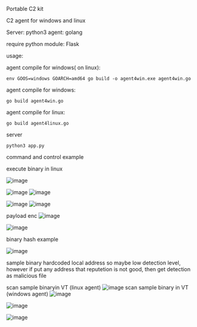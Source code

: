Portable C2 kit

C2 agent for windows and linux


Server:   python3
agent:    golang

require python module:  Flask

usage:

agent compile for windows( on linux):

```
env GOOS=windows GOARCH=amd64 go build -o agent4win.exe agent4win.go
```
agent compile for windows:
```
go build agent4win.go
```


agent compile for linux:
```
go build agent4linux.go
```


server 
```
python3 app.py
```
command and control example


execute binary in linux




![image](https://github.com/G01d3nW01f/PortableC2Kit/assets/75846902/8568ba11-8a0d-4901-8b86-0c4d3766958e)

![image](https://github.com/G01d3nW01f/PortableC2Kit/assets/75846902/eb203560-3172-4860-ba80-662f3cd3c641)
![image](https://github.com/G01d3nW01f/PortableC2Kit/assets/75846902/7a6d4efc-a325-484f-b6cb-01ab3e09ae30)


![image](https://github.com/G01d3nW01f/PortableC2Kit/assets/75846902/a4653f9d-0cae-4fc8-aa4b-20b94e79c771)
![image](https://github.com/G01d3nW01f/PortableC2Kit/assets/75846902/6763b525-e626-4ab2-b493-bd8b065b2215)



payload enc
![image](https://github.com/G01d3nW01f/PortableC2Kit/assets/75846902/84c1638c-1337-45c2-8f6d-1fc03c01f0f9)

![image](https://github.com/G01d3nW01f/PortableC2Kit/assets/75846902/68de50f3-15fa-4e2b-ae49-78d04e761e19)


binary hash example

![image](https://github.com/G01d3nW01f/PortableC2Kit/assets/75846902/08688215-9f37-4a00-906a-0d64ddd7bd82)

sample binary hardcoded local address so maybe low detection level,
however if put any address that reputetion is not good, then get detection as malicious file

scan sample binaryin VT (linux agent)
![image](https://github.com/G01d3nW01f/PortableC2Kit/assets/75846902/39657a79-4731-454b-b33b-1276bcf9188a)
scan sample binary in VT (windows agent)
![image](https://github.com/G01d3nW01f/PortableC2Kit/assets/75846902/86d82582-5bec-41fd-bcb0-394689c0655b)

![image](https://github.com/G01d3nW01f/PortableC2Kit/assets/75846902/195ed076-c24e-4b3d-97c2-1736e2b71d85)

![image](https://github.com/G01d3nW01f/PortableC2Kit/assets/75846902/22cc0f81-c9d3-4be3-bd61-f8929e9f23d0)
